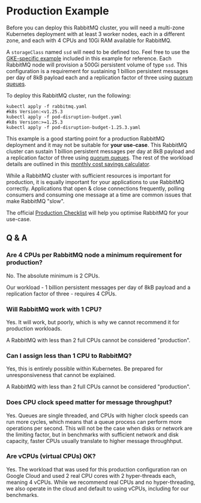 # Production Example

Before you can deploy this RabbitMQ cluster, you will need a multi-zone Kubernetes deployment with at least 3 worker nodes, each in a different zone, and each with 4 CPUs and 10Gi RAM available for RabbitMQ.

A `storageClass` named `ssd` will need to be defined too.
Feel free to use the [GKE-specific example](ssd-gke.yaml) included in this example for reference.
Each RabbitMQ node will provision a 500Gi persistent volume of type `ssd`.
This configuration is a requirement for sustaining 1 billion persistent messages per day of 8kB payload each and a replication factor of three using [quorum queues](https://www.rabbitmq.com/quorum-queues.html).

To deploy this RabbitMQ cluster, run the following:

```shell
kubectl apply -f rabbitmq.yaml
#k8s Version:<v1.25.3
kubectl apply -f pod-disruption-budget.yaml
#k8s Version:>=1.25.3
kubectl apply -f pod-disruption-budget-1.25.3.yaml
```

This example is a good starting point for a production RabbitMQ deployment and it may not be suitable for **your use-case**.
This RabbitMQ cluster can sustain 1 billion persistent messages per day at 8kB payload and a replication factor of three using [quorum queues](https://www.rabbitmq.com/quorum-queues.html).
The rest of the workload details are outlined in this [monthly cost savings calculator](https://rabbitmq.com/tanzu#calculator).

While a RabbitMQ cluster with sufficient resources is important for production, it is equally important for your applications to use RabbitMQ correctly.
Applications that open & close connections frequently, polling consumers and consuming one message at a time are common issues that make RabbitMQ "slow".

The official [Production Checklist](https://www.rabbitmq.com/production-checklist.html) will help you optimise RabbitMQ for your use-case.



## Q & A


### Are 4 CPUs per RabbitMQ node a minimum requirement for production?

No. The absolute minimum is 2 CPUs.

Our workload - 1 billion persistent messages per day of 8kB payload and a replication factor of three - requires 4 CPUs.


### Will RabbitMQ work with 1 CPU?

Yes. It will work, but poorly, which is why we cannot recommend it for production workloads.

A RabbitMQ with less than 2 full CPUs cannot be considered "production".


### Can I assign less than 1 CPU to RabbitMQ?

Yes, this is entirely possible within Kubernetes.
Be prepared for unresponsiveness that cannot be explained.

A RabbitMQ with less than 2 full CPUs cannot be considered "production".


### Does CPU clock speed matter for message throughput?

Yes. Queues are single threaded, and CPUs with higher clock speeds can run more cycles, which means that a queue process can perform more operations per second.
This will not be the case when disks or network are the limiting factor, but in benchmarks with sufficient network and disk capacity, faster CPUs usually translate to higher message throughhput.


### Are vCPUs (virtual CPUs) OK?

Yes. The workload that was used for this production configuration ran on Google Cloud and used 2 real CPU cores with 2 hyper-threads each, meaning 4 vCPUs.
While we recommend real CPUs and no hyper-threading, we also operate in the cloud and default to using vCPUs, including for our benchmarks.
